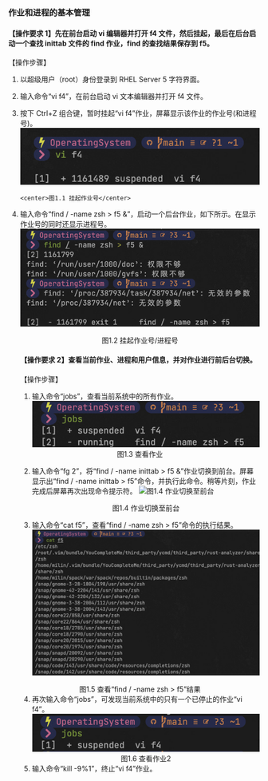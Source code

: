 ### 作业和进程的基本管理

#### 【操作要求 1】先在前台启动 vi 编辑器并打开 f4 文件，然后挂起，最后在后台启动一个查找 inittab 文件的 find 作业，find 的查找结果保存到 f5。

【操作步骤】

1. 以超级用户（root）身份登录到 RHEL Server 5 字符界面。

2. 输入命令“vi f4”，在前台启动 vi 文本编辑器并打开 f4 文件。

3. 按下 Ctrl+Z 组合键，暂时挂起“vi f4”作业，屏幕显示该作业的作业号(和进程号)。
   ![图1.1 挂起](../Pic/1.1.png "图1.1 挂起")

       <center>图1.1 挂起作业号</center>

4. 输入命令“find / -name zsh > f5 &”，启动一个后台作业，如下所示。在显示作业号的同时还显示进程号。![图1.2 挂起作业号/进程号](../Pic/1.2.png "图1.2 挂起作业号/进程号")

    <center>图1.2 挂起作业号/进程号</center>

    #### 【操作要求 2】查看当前作业、进程和用户信息，并对作业进行前后台切换。

    【操作步骤】

    1. 输入命令“jobs”，查看当前系统中的所有作业。
       ![图1.3 查看作业](../Pic/1.3.png "图1.3 查看作业")

    <center>图1.3 查看作业</center>

    2. 输入命令“fg 2”，将“find / -name inittab > f5 &”作业切换到前台。屏幕显示出“find / -name inittab > f5”命令，并执行此命令。稍等片刻，作业完成后屏幕再次出现命令提示符。
       ![图1.4 作业切换至前台](/Users/lin/code/C++/OperatingSystem/Experiment4/Pic/1.4.png "图1.4 作业切换至前台")
    
       <center>图1.4 作业切换至前台
    
    3. 输入命令“cat f5”，查看“find / -name zsh > f5”命令的执行结果。![图1.5 查看“find / -name zsh > f5”结果](../Pic/1.5.png "图1.5 查看“find / -name zsh > f5”结果")
     <center>图1.5 查看“find / -name zsh > f5”结果</center>
    
    4. 再次输入命令“jobs”，可发现当前系统中的只有一个已停止的作业“vi f4”。
       ![img](../Pic/1.6.png)
           <center>图1.6 查看作业2</center>
    5. 输入命令“kill -9%1”，终止“vi f4”作业。

